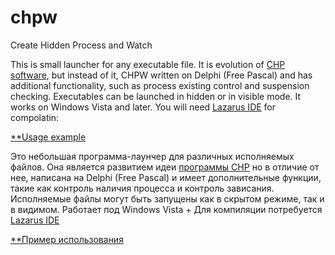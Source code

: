 # chpw
Create Hidden Process and Watch

This is small launcher for any executable file. It is evolution of [CHP software](http://www.commandline.co.uk/chp/),
but instead of it, CHPW written on Delphi (Free Pascal) and has additional functionality, such as process existing control and 
suspension checking. Executables can be launched in hidden or in visible mode. It works on Windows Vista and later.
You will need [Lazarus IDE](https://www.lazarus-ide.org) for compolatin: 

[**Usage example](https://github.com/madcatdev/chpw/blob/master/usage_en.md)


Это небольшая программа-лаунчер для различных исполняемых файлов. Она является развитием идеи [программы CHP](http://www.commandline.co.uk/chp/)
но в отличие от нее, написана на Delphi (Free Pascal) и имеет дополнительные функции, такие как контроль наличия процесса и контроль зависания.
Исполняемые файлы могут быть запущены как в скрытом режиме, так и в видимом. Работает под Windows Vista +
Для компиляции потребуется [Lazarus IDE](https://www.lazarus-ide.org)

[**Пример использования](https://github.com/madcatdev/chpw/blob/master/usage_ru.md)